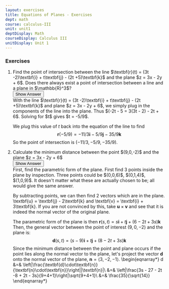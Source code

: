 ```yaml
---
layout: exercises
title: Equations of Planes - Exercises
dept: math
course: calculus-III
unit: unit1
deptDisplay: Math
courseDisplay: Calculus III
unitDisplay: Unit 1
---
```


### Exercises

<ol>
<li> <div class="exercise"> Find the point of intersection between the line $\textbf{r}(t) =  (3t -2)\textbf{i} + t\textbf{j} - (2t +5)\textbf{k}$ and the plane $z = 3x - 2y + 6$. Does there always exist a point of intersection between a line and a plane in $\mathbb{R}^3$?

<div class="answerBox">
<button onclick="myFunction('answer1')" class="answerButton">Show Answer</button>
<div  id="answer1" class="answer">
With the line $\textbf{r}(t) =  (3t -2)\textbf{i} + t\textbf{j} - (2t +5)\textbf{k}$ and plane $z = 3x - 2y + 6$, we simply plug in the components of the line into the plane. Thus $(-2t - 5 = 3(3t - 2) - 2t + 6$. Solving for $t$ gives $t = -5/9$.

We plug this value of $t$ back into the equation of the line to find 
$$\textbf{r}(-5/9) =  -11/3\textbf{i} -5/9\textbf{j} -35/9\textbf{k}$$
So the point of intersection is $(-11/3, -5/9, -35/9)$.
</div> 
</div>
</div>
</li>

<li> <div class="exercise"> Calculate the minimum distance between the point $(9,0,-2)$ and the plane $z = 3x - 2y + 6$

<div class="answerBox">
<button onclick="myFunction('answer2')" class="answerButton">Show Answer</button>
<div  id="answer2" class="answer">
First, find the parametric form of the plane. First find 3 points inside the plane by inspection. Three points could be $(0,0,6)$, $(0,1,4)$, $(1,0,9)$. It doesn't matter what these are actually chosen to be; all would give the same answer.

By subtracting points, we can then find 2 vectors which are in the plane. \textbf{u} = \textbf{j} - 2\textbf{k} and \textbf{v} = \textbf{i} + 3\textbf{k}. If you are not convinced by this, take $\textbf{u} \times \textbf{v}$ and see that it is indeed the normal vector of the original plane. 

The parametric form of the plane is then $\textbf{r}(s,t) = s\textbf{i} + t\textbf{j} + (6-2t + 3s)\textbf{k}$ Then, the general vector between the point of interest $(9,0,-2)$ and the plane is:
$$\textbf{d}(s,t) = (s-9)\textbf{i} + t\textbf{j} + (8-2t+3s)\textbf{k}$$
Since the minimum distance between the point and plane occurs if the point lies along the normal vector to the plane, let's project the vector $\textbf{d}$ onto the normal vector of the plane, $\textbf{n} = \langle 3,-2,-1\rangle$. 
\begin{eqnarray*}
d &=& \left|\frac{\textbf{d}\cdot\textbf{n}}{\textbf{n}\cdot\textbf{n}}\right||\textbf{n}|\\
&=& \left|\frac{3s - 27 - 2t -8 + 2t - 3s}{9+4+1}\right|\sqrt{9+4+1}\\
&=& \frac{35}{\sqrt{14}}
\end{eqnarray*}
</div> 
</div>
</div>
</li>
</ol>
